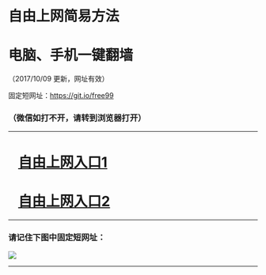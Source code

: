 ﻿# 自由上网简易方法

# 电脑、手机一键翻墙

（2017/10/09 更新，网址有效）

固定短网址：https://git.io/free99

### （微信如打不开，请转到浏览器打开）


***





# &nbsp;&nbsp; <a href="http://ft21198410.fwq-tz-1001.info/fwqtz01.html?t=100900124995 " target="_blank">自由上网入口1</a>
# &nbsp;&nbsp; <a href="http://ft1326420624.fwq-tz-1002.info/fwqtz02.html?t=100900117721 " target="_blank">自由上网入口2</a>
***

### 请记住下图中固定短网址：

<img src="https://s3-us-west-2.amazonaws.com/fwq-1001/yjfq-20170905okok.png" /> 


***

